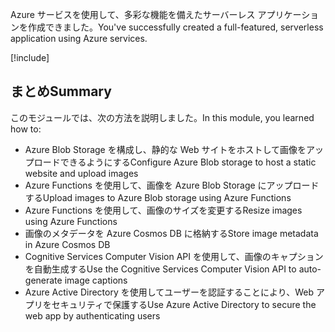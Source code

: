 <span data-ttu-id="dc00a-101">Azure サービスを使用して、多彩な機能を備えたサーバーレス アプリケーションを作成できました。</span><span class="sxs-lookup"><span data-stu-id="dc00a-101">You've successfully created a full-featured, serverless application using Azure services.</span></span>

[!include[](../../../includes/azure-sandbox-cleanup.md)]

## <a name="summary"></a><span data-ttu-id="dc00a-102">まとめ</span><span class="sxs-lookup"><span data-stu-id="dc00a-102">Summary</span></span>

<span data-ttu-id="dc00a-103">このモジュールでは、次の方法を説明しました。</span><span class="sxs-lookup"><span data-stu-id="dc00a-103">In this module, you learned how to:</span></span>

- <span data-ttu-id="dc00a-104">Azure Blob Storage を構成し、静的な Web サイトをホストして画像をアップロードできるようにする</span><span class="sxs-lookup"><span data-stu-id="dc00a-104">Configure Azure Blob storage to host a static website and upload images</span></span>
- <span data-ttu-id="dc00a-105">Azure Functions を使用して、画像を Azure Blob Storage にアップロードする</span><span class="sxs-lookup"><span data-stu-id="dc00a-105">Upload images to Azure Blob storage using Azure Functions</span></span>
- <span data-ttu-id="dc00a-106">Azure Functions を使用して、画像のサイズを変更する</span><span class="sxs-lookup"><span data-stu-id="dc00a-106">Resize images using Azure Functions</span></span>
- <span data-ttu-id="dc00a-107">画像のメタデータを Azure Cosmos DB に格納する</span><span class="sxs-lookup"><span data-stu-id="dc00a-107">Store image metadata in Azure Cosmos DB</span></span>
- <span data-ttu-id="dc00a-108">Cognitive Services Computer Vision API を使用して、画像のキャプションを自動生成する</span><span class="sxs-lookup"><span data-stu-id="dc00a-108">Use the Cognitive Services Computer Vision API to auto-generate image captions</span></span>
- <span data-ttu-id="dc00a-109">Azure Active Directory を使用してユーザーを認証することにより、Web アプリをセキュリティで保護する</span><span class="sxs-lookup"><span data-stu-id="dc00a-109">Use Azure Active Directory to secure the web app by authenticating users</span></span>